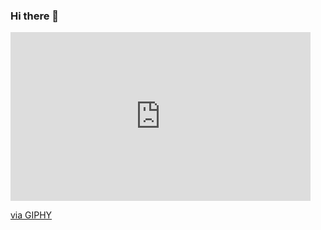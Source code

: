 ### Hi there 👋
<iframe src="https://giphy.com/embed/XbsSB3SCniX6SEN1OY" width="480" height="270" frameBorder="0" class="giphy-embed" allowFullScreen></iframe><p><a href="https://giphy.com/gifs/btsofficial-bts-jimin-bangtan-XbsSB3SCniX6SEN1OY">via GIPHY</a></p>
<!--
**mixxely/mixxely** is a ✨ _special_ ✨ repository because its `README.md` (this file) appears on your GitHub profile.

Here are some ideas to get you started:

- 🔭 I’m currently working on ...
- 🌱 I’m currently learning ...
- 👯 I’m looking to collaborate on ...
- 🤔 I’m looking for help with ...
- 💬 Ask me about ...
- 📫 How to reach me: ...
- 😄 Pronouns: ...
- ⚡ Fun fact: ...
-->
